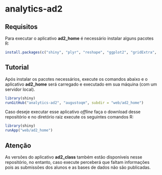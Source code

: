 analytics-ad2
=============


Requisitos
----------
Para executar o aplicativo **ad2_home** é necessário instalar alguns pacotes R:
```R
install.packages(c("shiny", "plyr", "reshape", "ggplot2", "gridExtra", "boot", "ROCR")) 
```

Tutorial
--------
Após instalar os pacotes necessários, execute os comandos abaixo e o aplicativo
**ad2_home** será carregado e executado em sua máquina (com um servidor local).

```R
library(shiny)
runGitHub("analytics-ad2", "augustoqm", subdir = "web/ad2_home")
```

Caso deseje executar esse aplicativo *offline* faça o download desse repositório
e no diretório raiz execute os seguintes comandos R:

```R
library(shiny)
runApp("web/ad2_home")
```

Atenção
-------
As versões do aplicativo **ad2_class** também estão disponíveis nesse repositório, 
no entanto, caso execute perceberá que faltam informações pois as submissões dos 
alunos e as bases de dados não são publicadas.
